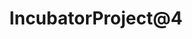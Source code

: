 ---
title: "IncubatorProject@4"
description: "Description Testing for IncubatorProject@4."
type: "incubator-project"
category: "Test,Development,Demo IncubatorProject@4"
summary: "Summary Testing for IncubatorProject 4. Today is a beautiful day to work. Current location: Razer SEA HQ @One North. It is in the South of Singapore"
file_path: "Test.pdf"
image: "https://assets-global.website-files.com/5e39e095596498a8b9624af1/5ffca6e3e0d8ad9231cc2af6_Portfolio-course---final.png"
link: "https://www.proteus-dt.com"
status: "open"
---